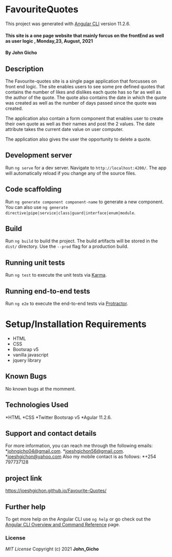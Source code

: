 # FavouriteQuotes
This project was generated with [Angular CLI](https://github.com/angular/angular-cli) version 11.2.6.

#### This site is a one page website that mainly forcus on the frontEnd as well as user logic , Monday,23, August, 2021

#### By **John Gicho**
## Description

The Favourite-quotes site is a single page application that forcusses on front end logic. The site enables users to see some pre defined quotes that contains the number of likes and dislikes each quote has so far as well as the author of the quote. The quote also contains the date in which the quote was created as well as the number of days passed since the quote was created.

The application also contain a form component that enables user to create their own quote as well as their names and post the 2 values. The date attribute takes the current date value on user computer.

The application also gives the user the opportunity to delete a quote.

## Development server

Run `ng serve` for a dev server. Navigate to `http://localhost:4200/`. The app will automatically reload if you change any of the source files.

## Code scaffolding

Run `ng generate component component-name` to generate a new component. You can also use `ng generate directive|pipe|service|class|guard|interface|enum|module`.

## Build

Run `ng build` to build the project. The build artifacts will be stored in the `dist/` directory. Use the `--prod` flag for a production build.

## Running unit tests

Run `ng test` to execute the unit tests via [Karma](https://karma-runner.github.io).

## Running end-to-end tests

Run `ng e2e` to execute the end-to-end tests via [Protractor](http://www.protractortest.org/).

# Setup/Installation Requirements
* HTML
* CSS
* Bootsrap v5
* vanilla javascript
* jquery library

## Known Bugs
No known bugs at the momment.

## Technologies Used
*HTML
*CSS
*Twitter Bootsrap v5
*Agular 11.2.6.

## Support and contact details
For more information, you can reach me through the following emails:
*johngicho04@gmail.com.
*joeshgichon56@gmail.com.
*joeshgichon@yahoo.com
Also my mobile contact is as follows:
*+254 797737128

## project link 
https://joeshgichon.github.io/Favourite-Quotes/

## Further help

To get more help on the Angular CLI use `ng help` or go check out the [Angular CLI Overview and Command Reference](https://angular.io/cli) page.

### License
*MIT License*
Copyright (c) 2021 **John_Gicho**
